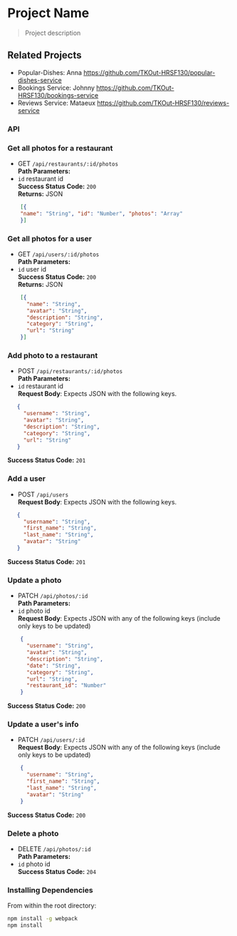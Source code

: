 # Project Name

> Project description

## Related Projects

  - Popular-Dishes: Anna https://github.com/TKOut-HRSF130/popular-dishes-service
  - Bookings Service: Johnny https://github.com/TKOut-HRSF130/bookings-service
  - Reviews Service: Mataeux https://github.com/TKOut-HRSF130/reviews-service


### API
### Get all photos for a restaurant
 * GET `/api/restaurants/:id/photos`\
**Path Parameters:**
  * `id` restaurant id\
**Success Status Code:** `200`\
**Returns:** JSON

```json
    [{
    "name": "String", "id": "Number", "photos": "Array"
    }]
```

### Get all photos for a user
 * GET `/api/users/:id/photos`\
**Path Parameters:**
  * `id` user id\
**Success Status Code:** `200`\
**Returns:** JSON
```json
    [{
      "name": "String",
      "avatar": "String",
      "description": "String",
      "category": "String",
      "url": "String"
    }]
```

### Add photo to a restaurant
 * POST `/api/restaurants/:id/photos`\
**Path Parameters:**
  * `id` restaurant id\
 **Request Body**: Expects JSON with the following keys.
 ```json
    {
      "username": "String",
      "avatar": "String",
      "description": "String",
      "category": "String",
      "url": "String"
    }
```
**Success Status Code:** `201`

### Add a user
 * POST `/api/users`\
 **Request Body**: Expects JSON with the following keys.
 ```json
    {
      "username": "String",
      "first_name": "String",
      "last_name": "String",
      "avatar": "String"
    }
```
**Success Status Code:** `201`

### Update a photo
 * PATCH `/api/photos/:id`\
**Path Parameters:**
  * `id` photo id\
  **Request Body**: Expects JSON with any of the following keys (include only keys to be updated)

```json
    {
      "username": "String",
      "avatar": "String",
      "description": "String",
      "date": "String",
      "category": "String",
      "url": "String",
      "restaurant_id": "Number"
    }
```
**Success Status Code:** `200`

### Update a user's info
 * PATCH `/api/users/:id`\
 **Request Body**: Expects JSON with any of the following keys (include only keys to be updated)

```json
    {
      "username": "String",
      "first_name": "String",
      "last_name": "String",
      "avatar": "String"
    }
```
**Success Status Code:** `200`

### Delete a photo 
 * DELETE `/api/photos/:id`\
**Path Parameters:**
  * `id` photo id\
**Success Status Code:** `204`


### Installing Dependencies

From within the root directory:

```sh
npm install -g webpack
npm install
```


